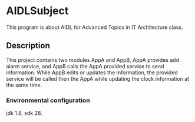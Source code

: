 # AIDLSubject
This program is about AIDL for Advanced Topics in IT Architecture class.
## Description
This project contains two modules AppA and AppB, AppA provides add alarm service, and AppB calls the AppA provided service to send information. While AppB edits or updates the information, the provided service will be called then the AppA while updating the clock information at the same time.
### Environmental configuration
jdk 1.8, sdk 28.

